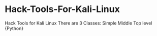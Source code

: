 # Hack-Tools-For-Kali-Linux
Hack Tools for Kali Linux There are 3 Classes: Simple Middle Top level {Python}
